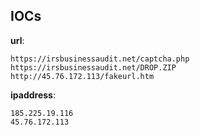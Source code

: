 
## IOCs

__url__:

```text
https://irsbusinessaudit.net/captcha.php
https://irsbusinessaudit.net/DROP.ZIP
http://45.76.172.113/fakeurl.htm
```
__ipaddress__:

```text
185.225.19.116
45.76.172.113
```